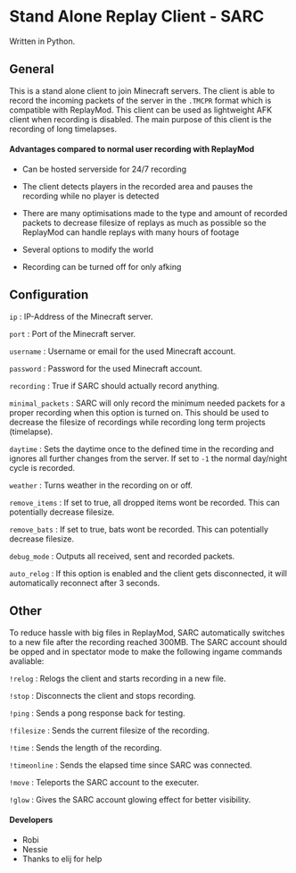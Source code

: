 # Stand Alone Replay Client - SARC

Written in Python.


## General

This is a stand alone client to join Minecraft servers. The client is able to record the incoming packets of the server in the `.TMCPR` format which is compatible with ReplayMod.
This client can be used as lightweight AFK client when recording is disabled.
The main purpose of this client is the recording of long timelapses.


#### Advantages compared to normal user recording with ReplayMod

- Can be hosted serverside for 24/7 recording

- The client detects players in the recorded area and pauses the recording while no player is detected

- There are many optimisations made to the type and amount of recorded packets to decrease filesize of replays as much as possible so the ReplayMod can handle replays with many hours of footage

- Several options to modify the world

- Recording can be turned off for only afking


## Configuration

```ip``` : IP-Address of the Minecraft server.

```port``` : Port of the Minecraft server.

```username``` : Username or email for the used Minecraft account.

```password``` : Password for the used Minecraft account.

```recording``` : True if SARC should actually record anything.

```minimal_packets``` : SARC will only record the minimum needed packets for a proper recording when this option is turned on. This should be used to decrease the filesize of recordings while recording long term projects (timelapse).

```daytime``` : Sets the daytime once to the defined time in the recording and ignores all further changes from the server. If set to `-1` the normal day/night cycle is recorded.

```weather``` : Turns weather in the recording on or off.

```remove_items``` : If set to true, all dropped items wont be recorded. This can potentially decrease filesize.

```remove_bats``` : If set to true, bats wont be recorded. This can potentially decrease filesize.

```debug_mode``` : Outputs all received, sent and recorded packets.

```auto_relog``` : If this option is enabled and the client gets disconnected, it will automatically reconnect after 3 seconds.


## Other

To reduce hassle with big files in ReplayMod, SARC automatically switches to a new file after the recording reached 300MB.
The SARC account should be opped and in spectator mode to make the following ingame commands avaliable:

```!relog``` : Relogs the client and starts recording in a new file.

```!stop``` : Disconnects the client and stops recording.

```!ping``` : Sends a pong response back for testing.

```!filesize``` : Sends the current filesize of the recording.

```!time``` : Sends the length of the recording.

```!timeonline``` : Sends the elapsed time since SARC was connected.

```!move``` : Teleports the SARC account to the executer.

```!glow``` : Gives the SARC account glowing effect for better visibility.

#### Developers
- Robi
- Nessie
- Thanks to elij for help
